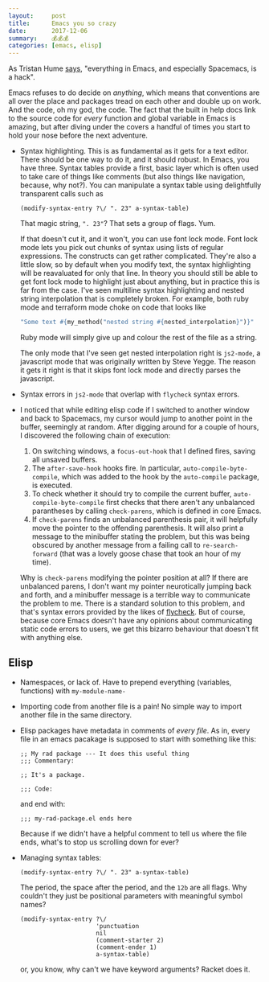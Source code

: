 ```yaml
---
layout:     post
title:      Emacs you so crazy
date:       2017-12-06
summary:    💰💰💰
categories: [emacs, elisp]
---
```


As Tristan Hume [says](http://thume.ca/2017/03/04/my-text-editor-journey-vim-spacemacs-atom-and-sublime-text#brokenness), "everything in Emacs, and especially Spacemacs, is a hack".

Emacs refuses to do decide on *anything*, which means that conventions are all over the place and packages tread on each other and double up on work. And the code, oh my god, the code. The fact that the built in help docs link to the source code for *every* function and global variable in Emacs is amazing, but after diving under the covers a handful of times you start to hold your nose before the next adventure.

- Syntax highlighting. This is as fundamental as it gets for a text editor. There should be one way to do it, and it should robust. In Emacs, you have three. Syntax tables provide a first, basic layer which is often used to take care of things like comments (but also things like navigation, because, why not?). You can manipulate a syntax table using delightfully transparent calls such as

  ```
  (modify-syntax-entry ?\/ ". 23" a-syntax-table)
  ```

  That magic string, `". 23"`? That sets a group of flags. Yum.

  If that doesn't cut it, and it won't, you can use font lock mode. Font lock mode lets you pick out chunks of syntax using lists of regular expressions. The constructs can get rather complicated. They're also a little slow, so by default when you modify text, the syntax highlighting will be reavaluated for only that line. In theory you should still be able to get font lock mode to highlight just about anything, but in practice this is far from the case. I've seen multiline syntax highlighting and nested string interpolation that is completely broken. For example, both ruby mode and terraform mode choke on code that looks like

  ``` ruby
  "Some text #{my_method("nested string #{nested_interpolation}")}"
  ```

  Ruby mode will simply give up and colour the rest of the file as a string.

  The only mode that I've seen get nested interpolation right is `js2-mode`, a javascript mode that was originally written by Steve Yegge. The reason it gets it right is that it skips font lock mode and directly parses the javascript.

- Syntax errors in `js2-mode` that overlap with `flycheck` syntax errors.

- I noticed that while editing elisp code if I switched to another window and back to Spacemacs, my cursor would jump to another point in the buffer, seemingly at random. After digging around for a couple of hours, I discovered the following chain of execution:

  1. On switching windows, a `focus-out-hook` that I defined fires, saving all unsaved buffers.
  2. The `after-save-hook` hooks fire. In particular, `auto-compile-byte-compile`, which was added to the hook by the `auto-compile` package, is executed.
  3. To check whether it should try to compile the current buffer, `auto-compile-byte-compile` first checks that there aren't any unbalanced parantheses by calling `check-parens`, which is defined in core Emacs.
  4. If `check-parens` finds an unbalanced parenthesis pair, it will helpfully move the pointer to the offending parenthesis. It will also print a message to the minibuffer stating the problem, but this was being obscured by another message from a failing call to `re-search-forward` (that was a lovely goose chase that took an hour of my time).

  Why is `check-parens` modifying the pointer position at all? If there are unbalanced parens, I don't want my pointer neurotically jumping back and forth, and a minibuffer message is a terrible way to communicate the problem to me. There is a standard solution to this problem, and that's syntax errors provided by the likes of [flycheck](http://www.flycheck.org/en/latest/). But of course, because core Emacs doesn't have any opinions about communicating static code errors to users, we get this bizarro behaviour that doesn't fit with anything else.

## Elisp

- Namespaces, or lack of. Have to prepend everything (variables, functions) with `my-module-name-`

- Importing code from another file is a pain! No simple way to import another file in the same directory.

- Elisp packages have metadata in comments of *every file*. As in, every file in an emacs pacakage is supposed to start with something like this:

  ```
  ;; My rad package --- It does this useful thing
  ;;; Commentary:

  ;; It's a package.

  ;;; Code:
  ```

  and end with:

  ```
  ;;; my-rad-package.el ends here
  ```

  Because if we didn't have a helpful comment to tell us where the file ends, what's to stop us scrolling down for ever?

- Managing syntax tables:

  ```
  (modify-syntax-entry ?\/ ". 23" a-syntax-table)
  ```

  The period, the space after the period, and the `12b` are all flags. Why couldn't they just be positional parameters with meaningful symbol names?

  ```
  (modify-syntax-entry ?\/
                       'punctuation
                       nil
                       (comment-starter 2)
                       (comment-ender 1)
                       a-syntax-table)
  ```

  or, you know, why can't we have keyword arguments? Racket does it.
